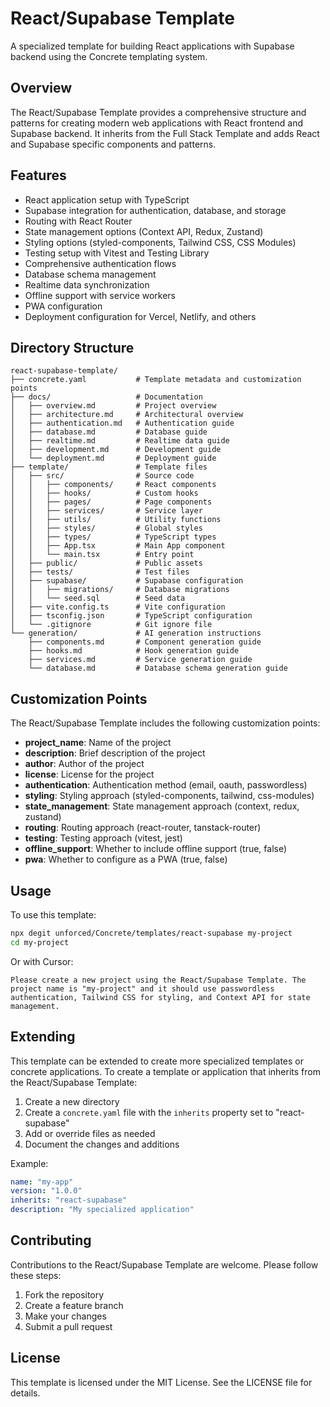 # React/Supabase Template

A specialized template for building React applications with Supabase backend using the Concrete templating system.

## Overview

The React/Supabase Template provides a comprehensive structure and patterns for creating modern web applications with React frontend and Supabase backend. It inherits from the Full Stack Template and adds React and Supabase specific components and patterns.

## Features

- React application setup with TypeScript
- Supabase integration for authentication, database, and storage
- Routing with React Router
- State management options (Context API, Redux, Zustand)
- Styling options (styled-components, Tailwind CSS, CSS Modules)
- Testing setup with Vitest and Testing Library
- Comprehensive authentication flows
- Database schema management
- Realtime data synchronization
- Offline support with service workers
- PWA configuration
- Deployment configuration for Vercel, Netlify, and others

## Directory Structure

```
react-supabase-template/
├── concrete.yaml           # Template metadata and customization points
├── docs/                   # Documentation
│   ├── overview.md         # Project overview
│   ├── architecture.md     # Architectural overview
│   ├── authentication.md   # Authentication guide
│   ├── database.md         # Database guide
│   ├── realtime.md         # Realtime data guide
│   ├── development.md      # Development guide
│   └── deployment.md       # Deployment guide
├── template/               # Template files
│   ├── src/                # Source code
│   │   ├── components/     # React components
│   │   ├── hooks/          # Custom hooks
│   │   ├── pages/          # Page components
│   │   ├── services/       # Service layer
│   │   ├── utils/          # Utility functions
│   │   ├── styles/         # Global styles
│   │   ├── types/          # TypeScript types
│   │   ├── App.tsx         # Main App component
│   │   └── main.tsx        # Entry point
│   ├── public/             # Public assets
│   ├── tests/              # Test files
│   ├── supabase/           # Supabase configuration
│   │   ├── migrations/     # Database migrations
│   │   └── seed.sql        # Seed data
│   ├── vite.config.ts      # Vite configuration
│   ├── tsconfig.json       # TypeScript configuration
│   └── .gitignore          # Git ignore file
└── generation/             # AI generation instructions
    ├── components.md       # Component generation guide
    ├── hooks.md            # Hook generation guide
    ├── services.md         # Service generation guide
    └── database.md         # Database schema generation guide
```

## Customization Points

The React/Supabase Template includes the following customization points:

- **project_name**: Name of the project
- **description**: Brief description of the project
- **author**: Author of the project
- **license**: License for the project
- **authentication**: Authentication method (email, oauth, passwordless)
- **styling**: Styling approach (styled-components, tailwind, css-modules)
- **state_management**: State management approach (context, redux, zustand)
- **routing**: Routing approach (react-router, tanstack-router)
- **testing**: Testing approach (vitest, jest)
- **offline_support**: Whether to include offline support (true, false)
- **pwa**: Whether to configure as a PWA (true, false)

## Usage

To use this template:

```bash
npx degit unforced/Concrete/templates/react-supabase my-project
cd my-project
```

Or with Cursor:

```
Please create a new project using the React/Supabase Template. The project name is "my-project" and it should use passwordless authentication, Tailwind CSS for styling, and Context API for state management.
```

## Extending

This template can be extended to create more specialized templates or concrete applications. To create a template or application that inherits from the React/Supabase Template:

1. Create a new directory
2. Create a `concrete.yaml` file with the `inherits` property set to "react-supabase"
3. Add or override files as needed
4. Document the changes and additions

Example:

```yaml
name: "my-app"
version: "1.0.0"
inherits: "react-supabase"
description: "My specialized application"
```

## Contributing

Contributions to the React/Supabase Template are welcome. Please follow these steps:

1. Fork the repository
2. Create a feature branch
3. Make your changes
4. Submit a pull request

## License

This template is licensed under the MIT License. See the LICENSE file for details. 